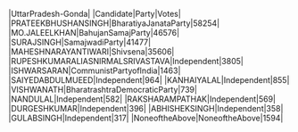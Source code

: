  
|UttarPradesh-Gonda|
|Candidate|Party|Votes|
|PRATEEKBHUSHANSINGH|BharatiyaJanataParty|58254|
|MO.JALEELKHAN|BahujanSamajParty|46576|
|SURAJSINGH|SamajwadiParty|41477|
|MAHESHNARAYANTIWARI|Shivsena|35606|
|RUPESHKUMARALIASNIRMALSRIVASTAVA|Independent|3805|
|ISHWARSARAN|CommunistPartyofIndia|1463|
|SAIYEDABDULMUEED|Independent|964|
|KANHAIYALAL|Independent|855|
|VISHWANATH|BharatrashtraDemocraticParty|739|
|NANDULAL|Independent|582|
|RAKSHARAMPATHAK|Independent|569|
|DURGESHKUMAR|Independent|396|
|ABHISHEKSINGH|Independent|358|
|GULABSINGH|Independent|317|
|NoneoftheAbove|NoneoftheAbove|1594|
